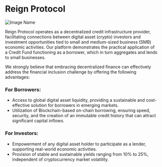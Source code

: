 # Reign Protocol

![Image Name](https://github.com/DeograciousAggrey/ReignProtocol_Shardeum/assets/68210234/40cc185d-cfc5-4503-94cc-e78330a37b0f)

Reign Protocol operates as a decentralized credit infrastructure provider, facilitating connections between digital asset (crypto) investors and investment opportunities tied to small and medium-sized business (SMB) economic activities. Our platform demonstrates the practical application of a Credit Fund functioning as a borrower, which in turn aggregates and lends to small businesses.

We strongly believe that embracing decentralized finance can effectively address the financial inclusion challenge by offering the following advantages:

### For Borrowers:
- Access to global digital asset liquidity, providing a sustainable and cost-effective solution for borrowers in emerging markets.
- Utilization of Blockchain-based on-chain borrowing, ensuring speed, security, and the creation of an immutable credit history that can attract significant capital inflows.

### For Investors:
- Empowerment of any digital asset holder to participate as a lender, supporting real-world economic activities.
- Provision of stable and sustainable yields ranging from 10% to 25%, independent of cryptocurrency market volatility.

